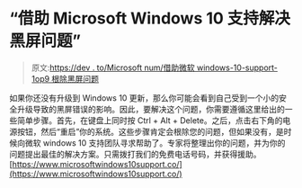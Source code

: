 # “借助 Microsoft Windows 10 支持解决黑屏问题”

> 原文:[https://dev . to/Microsoft num/借助微软 windows-10-support-1op9 根除黑屏问题](https://dev.to/microsoftnum/eradicate-the-issue-of-the-black-screen-with-the-help-of-microsoft-windows-10-support-1op9)

如果你还没有升级到 Windows 10 更新，那么你可能会看到自己受到一个小的安全升级导致的黑屏错误的影响。因此，要解决这个问题，你需要遵循这里给出的一些简单步骤。首先，在键盘上同时按 Ctrl + Alt + Delete。之后，点击右下角的电源按钮，然后“重启”你的系统。这些步骤肯定会根除您的问题，但如果没有，是时候向微软 windows 10 支持团队寻求帮助了。专家将整理出你的问题，并为你的问题提出最佳的解决方案。只需拨打我们的免费电话号码，并获得援助。
[https://www.microsoftwindows10support.co/](https://www.microsoftwindows10support.co/)